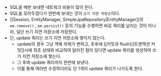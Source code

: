 - SQL을 매번 보내면 네트워크 비용이 많이 든다.
- SQL을 모아두었다가 한번에 보내는 것이 `쓰기 지연 저장소`이다.
- [[Session, EntityManager, SimpleJpaRepository|EntityManager]]의 `em.remove()` , `em.persist()` 등의 기능을 수행하면 바로 쿼리를 날리는 것이 아니라, 일단 쓰기 지연 저장소에 저장한다.
- 단, update 쿼리는 쓰기 지연 저장소에 쌓이지 않는다.
    - update의 경우 그냥 객체 자체가 변하고, 추후에 [[커밋과 flush()|트랜잭션 커밋]]시에 최초 상태와 비교하여 달라진 점이 있다면 update 쿼리를 생성하여 쓰기 지연 저장소에 쌓는다.
    - 그 후에 update 쿼리까지 한번에 보낸다.
    - 이를 통해 여러번 수정하더라도 단 1개의 update 쿼리가 나가도록 한다.